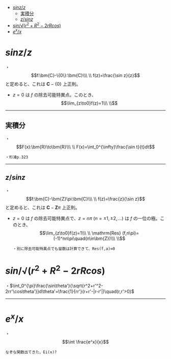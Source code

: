
- [$sin z/z$](#sin-zz)
  - [実積分](#実積分)
  - [$z/sinz$](#zsinz)
- [$sin/√(r^2+R^2-2rRcos)$](#sinr2r2-2rrcos)
- [$e^x/x$](#exx)



# $sin z/z$

・
$$f:\bm{C}-\{0\}:\bm{C}\\\ \\
f(z)=\frac{\sin z}{z}$$
と定めると、これは $\bm{C}-\{0\}$ 上正則。
<br>

- $z=0$ は $f$ の除去可能特異点。このとき、
$$\lim_{z\to0}f(z)=1\\\ \\$$

---

## 実積分

・
$$F(x):\bm{R}\to\bm{R}\\\ \\
F(x)=\int_0^{\infty}\frac{\sin t}{t}dt$$

    ・杉浦p.323

---

## $z/sinz$

・
$$f:\bm{C}-\bm{Z}\pi:\bm{C}\\\ \\
f(z)=\frac{z}{\sin z}$$
と定めると、これは $\bm{C}-\bm{Z}\pi$ 上正則。
<br>

- $z=0$ は $f$ の除去可能特異点で、$z=n\pi\ (n=\pm1,\pm2,...)$ は $f$ の一位の極。このとき、
$$\lim_{z\to0}f(z)=1\\\ \\
\mathrm{Res} (f,n\pi)=(-1)^nn\pi\quad(n\in\bm{Z})\\\ \\$$

      ・別に除去可能特異点でも留数は計算できて、Res(f,a)=0

# $sin/√(r^2+R^2-2rRcos)$

・$\int_0^{\pi}\frac{\sin\theta'}{\sqrt{r^2+r'^2-2rr'\cos\theta'}}d\theta'=\frac{1}{rr'}(r+r'-|r-r'|)\quad(r,r'>0)$

---

# $e^x/x$

・$$\int \frac{e^x}{x}$$

    なぞな関数出てきた、Ei(x)?